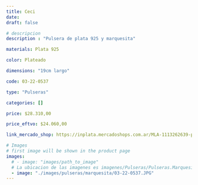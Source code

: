 ```yaml
---
title: Ceci
date: 
draft: false

# descripcion
description : "Pulsera de plata 925 y marquesita"

materials: Plata 925

color: Plateado

dimensions: "19cm largo"

code: 03-22-0537

type: "Pulseras"

categories: []

price: $28.310,00

price_eftvo: $24.060,00

link_mercado_shop: https://inplata.mercadoshops.com.ar/MLA-1113262639-pulsera-de-plata-y-marquesitas-ceci-_JM

# Images
# first image will be shown in the product page
images:
  # - image: "images/path_to_image"
  # La ubicacion de las imagenes es imagenes/Pulseras/Pulseras.Marquesita/03-22-0537-ceci
  - image: "./images/pulseras/marquesita/03-22-0537.JPG"
---
```

